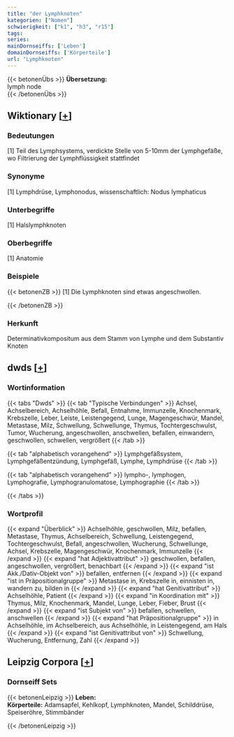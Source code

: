 ```yaml
---
title: "der Lymphknoten"
kategorien: ["Nomen"]
schwierigkeit: ["k1", "h3", "r15"]
tags:
series:
mainDornseiffs: ['Leben']
domainDornseiffs: ['Körperteile']
url: "Lymphknoten"
---
```


{{< betonenÜbs >}}
**Übersetzung:**  
lymph node  
{{< /betonenÜbs >}}

## Wiktionary [[+](https://de.wiktionary.org/wiki/Lymphknoten)]

### Bedeutungen
[1] Teil des Lymphsystems, verdickte Stelle von 5-10mm der Lymphgefäße, wo Filtrierung der Lymphflüssigkeit stattfindet  

### Synonyme
[1] Lymphdrüse, Lymphonodus, wissenschaftlich: Nodus lymphaticus  

### Unterbegriffe
[1] Halslymphknoten  

### Oberbegriffe
[1] Anatomie  

### Beispiele
{{< betonenZB >}}
[1] Die Lymphknoten sind etwas angeschwollen.  

{{< /betonenZB >}}
### Herkunft
Determinativkompositum aus dem Stamm von Lymphe und dem Substantiv Knoten  



## dwds [[+](https://www.dwds.de/wb/Lymphknoten)]

### Wortinformation
{{< tabs "Dwds" >}}
{{< tab "Typische Verbindungen" >}}
Achsel, Achselbereich, Achselhöhle, Befall, Entnahme, Immunzelle, Knochenmark, Krebszelle, Leber, Leiste, Leistengegend, Lunge, Magengeschwür, Mandel, Metastase, Milz, Schwellung, Schwellunge, Thymus, Tochtergeschwulst, Tumor, Wucherung, angeschwollen, anschwellen, befallen, einwandern, geschwollen, schwellen, vergrößert
{{< /tab >}}

{{< tab "alphabetisch vorangehend" >}}
Lymphgefäßsystem, Lymphgefäßentzündung, Lymphgefäß, Lymphe, Lymphdrüse
{{< /tab >}}

{{< tab "alphabetisch vorangehend" >}}
lympho-, lymphogen, Lymphografie, Lymphogranulomatose, Lymphographie
{{< /tab >}}

{{< /tabs >}}

### Wortprofil
{{< expand "Überblick" >}} Achselhöhle, geschwollen, Milz, befallen, Metastase, Thymus, Achselbereich, Schwellung, Leistengegend, Tochtergeschwulst, Befall, angeschwollen, Wucherung, Schwellunge, Achsel, Krebszelle, Magengeschwür, Knochenmark, Immunzelle {{< /expand >}}
{{< expand "hat Adjektivattribut" >}} geschwollen, befallen, angeschwollen, vergrößert, benachbart {{< /expand >}}
{{< expand "ist Akk./Dativ-Objekt von" >}} befallen, entfernen {{< /expand >}}
{{< expand "ist in Präpositionalgruppe" >}} Metastase in, Krebszelle in, einnisten in, wandern zu, bilden in {{< /expand >}}
{{< expand "hat Genitivattribut" >}} Achselhöhle, Patient {{< /expand >}}
{{< expand "in Koordination mit" >}} Thymus, Milz, Knochenmark, Mandel, Lunge, Leber, Fieber, Brust {{< /expand >}}
{{< expand "ist Subjekt von" >}} befallen, schwellen, anschwellen {{< /expand >}}
{{< expand "hat Präpositionalgruppe" >}} in Achselhöhle, im Achselbereich, aus Achselhöhle, in Leistengegend, am Hals {{< /expand >}}
{{< expand "ist Genitivattribut von" >}} Schwellung, Wucherung, Entfernung, Zahl {{< /expand >}}

## Leipzig Corpora [[+](https://corpora.uni-leipzig.de/en/res?word=Lymphknoten&corpusId=deu_newscrawl-public_2018)]

### Dornseiff Sets
{{< betonenLeipzig >}}
**Leben:**  
**Körperteile:** Adamsapfel, Kehlkopf, Lymphknoten, Mandel, Schilddrüse, Speiseröhre, Stimmbänder  

{{< /betonenLeipzig >}}
